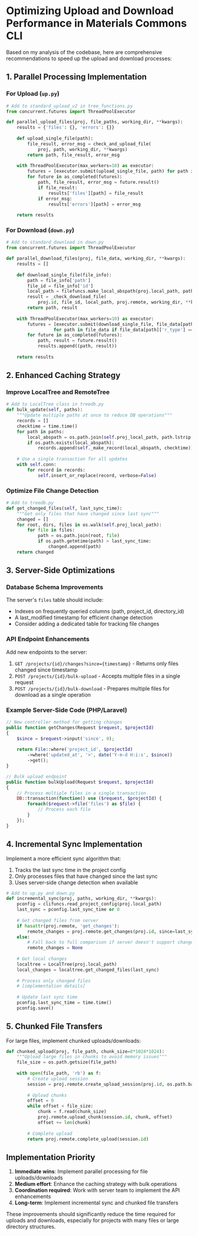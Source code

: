 
# Optimizing Upload and Download Performance in Materials Commons CLI

Based on my analysis of the codebase, here are comprehensive recommendations to speed up the upload and download processes:

## 1. Parallel Processing Implementation

### For Upload (`up.py`)
```python
# Add to standard_upload_v2 in tree_functions.py
from concurrent.futures import ThreadPoolExecutor

def parallel_upload_files(proj, file_paths, working_dir, **kwargs):
    results = {'files': {}, 'errors': {}}
    
    def upload_single_file(path):
        file_result, error_msg = check_and_upload_file(
            proj, path, working_dir, **kwargs)
        return path, file_result, error_msg
    
    with ThreadPoolExecutor(max_workers=10) as executor:
        futures = [executor.submit(upload_single_file, path) for path in file_paths]
        for future in as_completed(futures):
            path, file_result, error_msg = future.result()
            if file_result:
                results['files'][path] = file_result
            if error_msg:
                results['errors'][path] = error_msg
                
    return results
```

### For Download (`down.py`)
```python
# Add to standard_download in down.py
from concurrent.futures import ThreadPoolExecutor

def parallel_download_files(proj, file_data, working_dir, **kwargs):
    results = []
    
    def download_single_file(file_info):
        path = file_info['path']
        file_id = file_info['id']
        local_path = filefuncs.make_local_abspath(proj.local_path, path)
        result = _check_download_file(
            proj.id, file_id, local_path, proj.remote, working_dir, **kwargs)
        return path, result
    
    with ThreadPoolExecutor(max_workers=10) as executor:
        futures = [executor.submit(download_single_file, file_data[path]) 
                  for path in file_data if file_data[path]['r_type'] == 'file']
        for future in as_completed(futures):
            path, result = future.result()
            results.append((path, result))
            
    return results
```

## 2. Enhanced Caching Strategy

### Improve LocalTree and RemoteTree
```python
# Add to LocalTree class in treedb.py
def bulk_update(self, paths):
    """Update multiple paths at once to reduce DB operations"""
    records = []
    checktime = time.time()
    for path in paths:
        local_abspath = os.path.join(self.proj_local_path, path.lstrip('/'))
        if os.path.exists(local_abspath):
            records.append(self._make_record(local_abspath, checktime))
    
    # Use a single transaction for all updates
    with self.conn:
        for record in records:
            self.insert_or_replace(record, verbose=False)
```

### Optimize File Change Detection
```python
# Add to treedb.py
def get_changed_files(self, last_sync_time):
    """Get only files that have changed since last sync"""
    changed = []
    for root, dirs, files in os.walk(self.proj_local_path):
        for file in files:
            path = os.path.join(root, file)
            if os.path.getmtime(path) > last_sync_time:
                changed.append(path)
    return changed
```

## 3. Server-Side Optimizations

### Database Schema Improvements
The server's `files` table should include:
- Indexes on frequently queried columns (path, project_id, directory_id)
- A last_modified timestamp for efficient change detection
- Consider adding a dedicated table for tracking file changes

### API Endpoint Enhancements
Add new endpoints to the server:
1. `GET /projects/{id}/changes?since={timestamp}` - Returns only files changed since timestamp
2. `POST /projects/{id}/bulk-upload` - Accepts multiple files in a single request
3. `POST /projects/{id}/bulk-download` - Prepares multiple files for download as a single operation

### Example Server-Side Code (PHP/Laravel)
```php
// New controller method for getting changes
public function getChanges(Request $request, $projectId)
{
    $since = $request->input('since', 0);
    
    return File::where('project_id', $projectId)
        ->where('updated_at', '>', date('Y-m-d H:i:s', $since))
        ->get();
}

// Bulk upload endpoint
public function bulkUpload(Request $request, $projectId)
{
    // Process multiple files in a single transaction
    DB::transaction(function() use ($request, $projectId) {
        foreach($request->file('files') as $file) {
            // Process each file
        }
    });
}
```

## 4. Incremental Sync Implementation

Implement a more efficient sync algorithm that:
1. Tracks the last sync time in the project config
2. Only processes files that have changed since the last sync
3. Uses server-side change detection when available

```python
# Add to up.py and down.py
def incremental_sync(proj, paths, working_dir, **kwargs):
    pconfig = clifuncs.read_project_config(proj.local_path)
    last_sync = pconfig.last_sync_time or 0
    
    # Get changed files from server
    if hasattr(proj.remote, 'get_changes'):
        remote_changes = proj.remote.get_changes(proj.id, since=last_sync)
    else:
        # Fall back to full comparison if server doesn't support change detection
        remote_changes = None
    
    # Get local changes
    localtree = LocalTree(proj.local_path)
    local_changes = localtree.get_changed_files(last_sync)
    
    # Process only changed files
    # [implementation details]
    
    # Update last sync time
    pconfig.last_sync_time = time.time()
    pconfig.save()
```

## 5. Chunked File Transfers

For large files, implement chunked uploads/downloads:

```python
def chunked_upload(proj, file_path, chunk_size=8*1024*1024):
    """Upload large files in chunks to avoid memory issues"""
    file_size = os.path.getsize(file_path)
    
    with open(file_path, 'rb') as f:
        # Create upload session
        session = proj.remote.create_upload_session(proj.id, os.path.basename(file_path), file_size)
        
        # Upload chunks
        offset = 0
        while offset < file_size:
            chunk = f.read(chunk_size)
            proj.remote.upload_chunk(session.id, chunk, offset)
            offset += len(chunk)
            
        # Complete upload
        return proj.remote.complete_upload(session.id)
```

## Implementation Priority

1. **Immediate wins**: Implement parallel processing for file uploads/downloads
2. **Medium effort**: Enhance the caching strategy with bulk operations
3. **Coordination required**: Work with server team to implement the API enhancements
4. **Long-term**: Implement incremental sync and chunked file transfers

These improvements should significantly reduce the time required for uploads and downloads, especially for projects with many files or large directory structures.